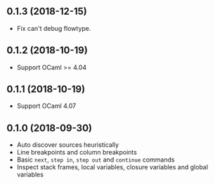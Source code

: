 ## 0.1.3 (2018-12-15)

- Fix can't debug flowtype.

## 0.1.2 (2018-10-19)

- Support OCaml >= 4.04

## 0.1.1 (2018-10-19)

- Support OCaml 4.07

## 0.1.0 (2018-09-30)

- Auto discover sources heuristically
- Line breakpoints and column breakpoints
- Basic `next`, `step in`, `step out` and `continue` commands
- Inspect stack frames, local variables, closure variables and global variables
